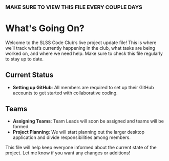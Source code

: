 ### MAKE SURE TO VIEW THIS FILE EVERY COUPLE DAYS
# What's Going On?
Welcome to the SLSS Code Club’s live project update file! This is where we’ll track what’s currently happening in the club, what tasks are being worked on, and where we need help. Make sure to check this file regularly to stay up to date.

## Current Status
- **Setting up GitHub**: All members are required to set up their GitHub accounts to get started with collaborative coding.

## Teams
- **Assigning Teams**: Team Leads will soon be assigned and teams will be formed.
- **Project Planning**: We will start planning out the larger desktop application and divide responsibilities among members.

This file will help keep everyone informed about the current state of the project. Let me know if you want any changes or additions!
